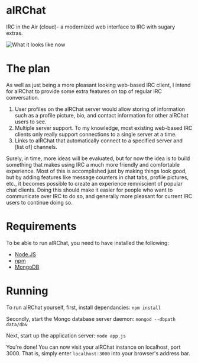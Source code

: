 aIRChat
=======

IRC in the Air (cloud)- a modernized web interface to IRC with sugary extras.

![What it looks like now](http://i.imgur.com/tdOX5F4.png)

The plan
========

As well as just being a more pleasant looking web-based IRC client, I intend
for aIRChat to provide some extra features on top of regular IRC conversation.

1. User profiles on the aIRChat server would allow storing of information such as
a profile picture, bio, and contact information for other aIRChat users to see.
2. Multiple server support. To my knowledge, most existing web-based IRC clients
only really support connections to a single server at a time.
3. Links to aIRChat that automatically connect to a specified server and [list of]
channels.

Surely, in time, more ideas will be evaluated, but for now the idea is to build
something that makes using IRC a much more friendly and comfortable experience.
Most of this is accomplished just by making things look good, but by adding
features like message counters in chat tabs, profile pictures, etc., it becomes
possible to create an experience remniscient of popular chat clients. Doing this
should make it easier for people who want to communicate over IRC to do so, and
generally more pleasant for current IRC users to continue doing so.

Requirements
============

To be able to run aIRChat, you need to have installed the following:

* [Node.JS](http://nodejs.org/)
* [npm](https://www.npmjs.org/)
* [MongoDB](http://www.mongodb.org/) 

Running
=======

To run aIRChat yourself, first, install dependancies:
`npm install`

Secondly, start the Mongo database server daemon:
`mongod --dbpath data/db&`

Next, start up the application server:
`node app.js`

You're done! You can now visit your aIRChat instance on localhost, port 3000.
That is, simply enter `localhost:3000` into your browser's address bar.
